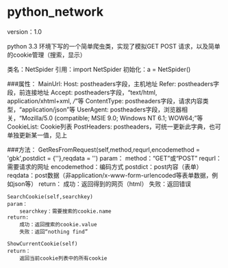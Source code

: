 python_network
==============
version：1.0

python 3.3 环境下写的一个简单爬虫类，实现了模拟GET POST 请求，以及简单的cookie管理（搜索，显示）

类名：NetSpider
引用：import NetSpider
初始化：a = NetSpider()

###属性：
	MainUrl:
	Host: postheaders字段，主机地址
	Refer: postheaders字段，前连接地址
	Accept: postheaders字段，“text/html, application/xhtml+xml, */*”等
	ContentType: postheaders字段，请求内容类型，“application/json”等
	UserAgent: postheaders字段，浏览器相关，“Mozilla/5.0 (compatible; MSIE 9.0; Windows NT 6.1; WOW64;”等
	CookieList: Cookie列表
	PostHeaders: postheaders，可统一更新此字典，也可单独更新某一值，见上
	
###方法：
	GetResFromRequest(self,method,requrl,encodemethod = 'gbk',postdict = {''},reqdata = '')
	param：
		method：“GET”或“POST”
		requrl：需要请求的网址
		encodemethod：编码方式
		postdict：post内容（表单）
		reqdata：post数据（非application/x-www-form-urlencoded等表单数据，例如json等）
	return：
		成功：返回得到的网页（html）
		失败：返回错误
		
	SearchCookie(self,searchkey)
	param：
		searchkey：需要搜索的cookie.name
	return:
		成功：返回搜索的cookie.value
		失败：返回“nothing find”
	
	ShowCurrentCookie(self)
	return：
		返回当前cookie列表中的所有cookie
